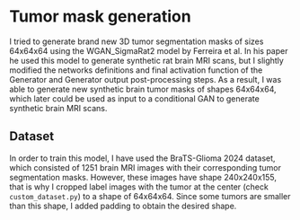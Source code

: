 # Tumor mask generation
I tried to generate brand new 3D tumor segmentation masks of sizes 64x64x64 using the WGAN_SigmaRat2 model by Ferreira et al. In his paper he used this model to generate synthetic rat brain MRI scans, but I slightly modified the networks definitions and final activation function of the Generator and Generator output post-processing steps. As a result, I was able to generate new synthetic brain tumor masks of shapes 64x64x64, which later could be used as input to a conditional GAN to generate synthetic brain MRI scans.

## Dataset
In order to train this model, I have used the BraTS-Glioma 2024 dataset, which consisted of 1251 brain MRI images with their corresponding tumor segmentation masks. However, these images have shape 240x240x155, that is why I cropped label images with the tumor at the center (check `custom_dataset.py`) to a shape of 64x64x64. Since some tumors are smaller than this shape, I added padding to obtain the desired shape.
